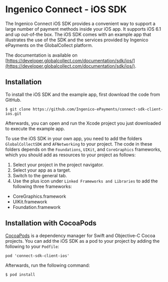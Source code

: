 Ingenico Connect - iOS SDK
=======================

The Ingenico Connect iOS SDK provides a convenient way to support a large number of payment methods inside your iOS app.
It supports iOS 6.1 and up out-of-the box.
The iOS SDK comes with an example app that illustrates the use of the SDK and the services provided by Ingenico ePayments on the GlobalCollect platform.

The documentation is available on [https://developer.globalcollect.com/documentation/sdk/ios/](https://developer.globalcollect.com/documentation/sdk/ios/).

Installation
------------

To install the iOS SDK and the example app, first download the code from GitHub.

```
$ git clone https://github.com/Ingenico-ePayments/connect-sdk-client-ios.git
```

Afterwards, you can open and run the Xcode project you just downloaded to execute the example app.

To use the iOS SDK in your own app, you need to add the folders `GlobalCollectSDK` and `AFNetworking` to your project.
The code in these folders depends on the `Foundations`, `UIKit`, and `CoreGraphics` frameworks, which you should add as resources to your project as follows:

1. Select your project in the project navigator.
2. Select your app as a target.
3. Switch to the general tab.
4. Use the plus icon under `Linked Frameworks and Libraries` to add the following three frameworks:
  * CoreGraphics.framework
  * UIKit.framework
  * Foundation.framework

Installation with CocoaPods
---------------------------

[CocoaPods](https://cocoapods.org/) is a dependency manager for Swift and Objective-C Cocoa projects.
You can add the iOS SDK as a pod to your project by adding the following to your `Podfile`:

```
pod 'connect-sdk-client-ios'
```

Afterwards, run the following command:

```
$ pod install
```